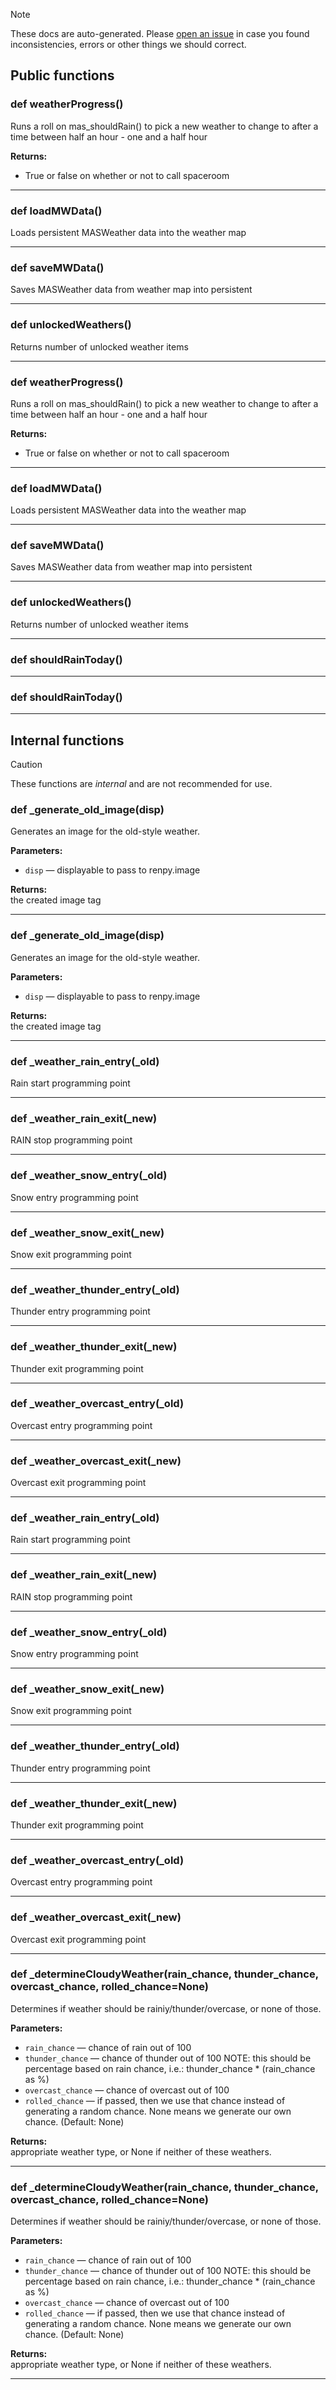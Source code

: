 > [!NOTE]
> These docs are auto-generated. Please [open an issue](https://github.com/Friends-of-Monika/mas-docs/issues/new)
> in case you found inconsistencies, errors or other things we should correct.

## Public functions

### def weatherProgress()

Runs a roll on mas_shouldRain() to pick a new weather to change to after a time between half an hour - one and a half hour

**Returns:**<br>
- True or false on whether or not to call spaceroom

---

### def loadMWData()

Loads persistent MASWeather data into the weather map

---

### def saveMWData()

Saves MASWeather data from weather map into persistent

---

### def unlockedWeathers()

Returns number of unlocked weather items

---

### def weatherProgress()

Runs a roll on mas_shouldRain() to pick a new weather to change to after a time between half an hour - one and a half hour

**Returns:**<br>
- True or false on whether or not to call spaceroom

---

### def loadMWData()

Loads persistent MASWeather data into the weather map

---

### def saveMWData()

Saves MASWeather data from weather map into persistent

---

### def unlockedWeathers()

Returns number of unlocked weather items

---

### def shouldRainToday()

---

### def shouldRainToday()

---

## Internal functions

> [!CAUTION]
> These functions are *internal* and are not recommended for use.

### def _generate_old_image(disp)

Generates an image for the old-style weather.

**Parameters:**
- `disp` &mdash; displayable to pass to renpy.image


**Returns:**<br>
the created image tag

---

### def _generate_old_image(disp)

Generates an image for the old-style weather.

**Parameters:**
- `disp` &mdash; displayable to pass to renpy.image


**Returns:**<br>
the created image tag

---

### def _weather_rain_entry(_old)

Rain start programming point

---

### def _weather_rain_exit(_new)

RAIN stop programming point

---

### def _weather_snow_entry(_old)

Snow entry programming point

---

### def _weather_snow_exit(_new)

Snow exit programming point

---

### def _weather_thunder_entry(_old)

Thunder entry programming point

---

### def _weather_thunder_exit(_new)

Thunder exit programming point

---

### def _weather_overcast_entry(_old)

Overcast entry programming point

---

### def _weather_overcast_exit(_new)

Overcast exit programming point

---

### def _weather_rain_entry(_old)

Rain start programming point

---

### def _weather_rain_exit(_new)

RAIN stop programming point

---

### def _weather_snow_entry(_old)

Snow entry programming point

---

### def _weather_snow_exit(_new)

Snow exit programming point

---

### def _weather_thunder_entry(_old)

Thunder entry programming point

---

### def _weather_thunder_exit(_new)

Thunder exit programming point

---

### def _weather_overcast_entry(_old)

Overcast entry programming point

---

### def _weather_overcast_exit(_new)

Overcast exit programming point

---

### def _determineCloudyWeather(rain_chance, thunder_chance, overcast_chance, rolled_chance=None)

Determines if weather should be rainiy/thunder/overcase, or none of those.

**Parameters:**
- `rain_chance` &mdash; chance of rain out of 100
- `thunder_chance` &mdash; chance of thunder out of 100 NOTE: this should be percentage based on rain chance, i.e.: thunder_chance * (rain_chance as %)
- `overcast_chance` &mdash; chance of overcast out of 100
- `rolled_chance` &mdash; if passed, then we use that chance instead of generating a random chance. None means we generate our own chance. (Default: None)


**Returns:**<br>
appropriate weather type, or None if neither of these weathers.

---

### def _determineCloudyWeather(rain_chance, thunder_chance, overcast_chance, rolled_chance=None)

Determines if weather should be rainiy/thunder/overcase, or none of those.

**Parameters:**
- `rain_chance` &mdash; chance of rain out of 100
- `thunder_chance` &mdash; chance of thunder out of 100 NOTE: this should be percentage based on rain chance, i.e.: thunder_chance * (rain_chance as %)
- `overcast_chance` &mdash; chance of overcast out of 100
- `rolled_chance` &mdash; if passed, then we use that chance instead of generating a random chance. None means we generate our own chance. (Default: None)


**Returns:**<br>
appropriate weather type, or None if neither of these weathers.

---

